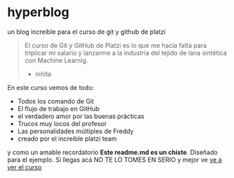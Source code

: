 # hyperblog
un blog increible para el curso de git y github de platzi
>El curso de Git y GitHub de Platzi es lo que me hacía falta para triplicar mi salario y lanzarme a la industria del tejido de lana sintética con Machine  Learnig.
>- niñita

En este curso vemos de todo:
* Todos los comando de Git
* El flujo de trabajo en GitHub
* el verdadero amor por las buenas prácticas
* Trucos muy locos del profesor
* Las personalidades múltiples de Freddy
* creado por el increible platzi team

y como un amable recordatorio **Este readme.md es un chiste**. Diseñado para el ejemplo. Si llegas acá NO TE LO TOMES EN SERIO y mejor ve [ve a ver el curso](https://platzi.com/clases/git-github/)
